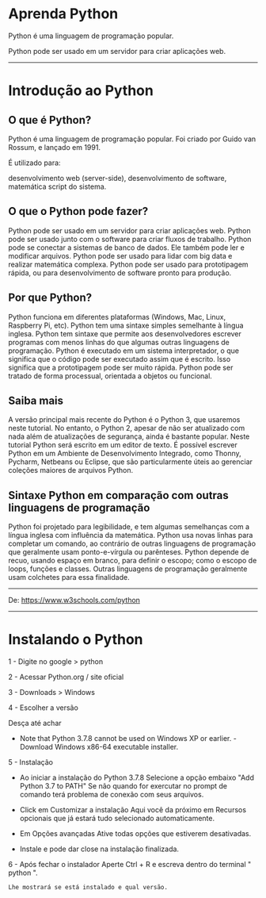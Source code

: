 # Aprenda Python
 
Python é uma linguagem de programação popular.

Python pode ser usado em um servidor para criar aplicações web.

--------------------------------------------

# Introdução ao Python

## O que é Python?

Python é uma linguagem de programação popular. Foi criado por Guido van Rossum, e lançado em 1991.

É utilizado para:

desenvolvimento web (server-side),
desenvolvimento de software,
matemática
script do sistema.

## O que o Python pode fazer?

Python pode ser usado em um servidor para criar aplicações web.
Python pode ser usado junto com o software para criar fluxos de trabalho.
Python pode se conectar a sistemas de banco de dados. Ele também pode ler e modificar arquivos.
Python pode ser usado para lidar com big data e realizar matemática complexa.
Python pode ser usado para prototipagem rápida, ou para desenvolvimento de software pronto para produção.

## Por que Python?

Python funciona em diferentes plataformas (Windows, Mac, Linux, Raspberry Pi, etc).
Python tem uma sintaxe simples semelhante à língua inglesa.
Python tem sintaxe que permite aos desenvolvedores escrever programas com menos linhas do que algumas outras linguagens de programação.
Python é executado em um sistema interpretador, o que significa que o código pode ser executado assim que é escrito. Isso significa que a prototipagem pode ser muito rápida.
Python pode ser tratado de forma processual, orientada a objetos ou funcional.

## Saiba mais

A versão principal mais recente do Python é o Python 3, que usaremos neste tutorial. No entanto, o Python 2, apesar de não ser atualizado com nada além de atualizações de segurança, ainda é bastante popular.
Neste tutorial Python será escrito em um editor de texto. É possível escrever Python em um Ambiente de Desenvolvimento Integrado, como Thonny, Pycharm, Netbeans ou Eclipse, que são particularmente úteis ao gerenciar coleções maiores de arquivos Python.

## Sintaxe Python em comparação com outras linguagens de programação

Python foi projetado para legibilidade, e tem algumas semelhanças com a língua inglesa com influência da matemática.
Python usa novas linhas para completar um comando, ao contrário de outras linguagens de programação que geralmente usam ponto-e-vírgula ou parênteses.
Python depende de recuo, usando espaço em branco, para definir o escopo; como o escopo de loops, funções e classes. Outras linguagens de programação geralmente usam colchetes para essa finalidade.

----------------------------------------------
De:
https://www.w3schools.com/python

----------------------------------------------

# Instalando o Python

1 - Digite no google > python

2 - Acessar Python.org / site oficial

3 - Downloads > Windows

4 - Escolher a versão
  
  Desça até achar

-  Note that Python 3.7.8 cannot be used on Windows XP or earlier.
<a src="https://www.python.org/ftp/python/3.7.8/python-3.7.8-amd64.exe">-Download Windows x86-64 executable installer.</a>

5 - Instalação

- Ao iniciar a instalação do Python 3.7.8 Selecione a opção embaixo "Add Python 3.7 to PATH"
  Se não quando for exercutar no prompt de comando terá problema de conexão com seus arquivos.

- Click em Customizar a instalação
  Aqui você da próximo em Recursos opcionais que já estará tudo selecionado automaticamente.

- Em Opções avançadas
  Ative todas opções que estiverem desativadas.

- Instale e pode dar close na instalação finalizada.


6 - Após fechar o instalador
  Aperte Ctrl + R e escreva dentro do terminal " python ".
  
    Lhe mostrará se está instalado e qual versão.
